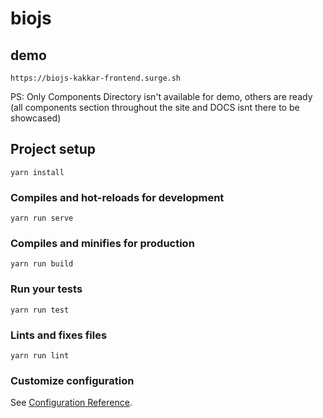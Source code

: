 # biojs


## demo
``
https://biojs-kakkar-frontend.surge.sh
``

PS: Only Components Directory isn't available for demo, others are ready (all components section throughout the site and DOCS isnt there to be showcased)

## Project setup
```
yarn install
```

### Compiles and hot-reloads for development
```
yarn run serve
```

### Compiles and minifies for production
```
yarn run build
```

### Run your tests
```
yarn run test
```

### Lints and fixes files
```
yarn run lint
```

### Customize configuration
See [Configuration Reference](https://cli.vuejs.org/config/).
